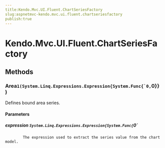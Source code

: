 ```yaml
---
title:Kendo.Mvc.UI.Fluent.ChartSeriesFactory
slug:aspnetmvc-kendo.mvc.ui.fluent.chartseriesfactory
publish:true
---
```


# Kendo.Mvc.UI.Fluent.ChartSeriesFactory

## Methods

### Area``1(System.Linq.Expressions.Expression{System.Func{`0,``0}})
Defines bound area series.

#### Parameters

##### expression `System.Linq.Expressions.Expression{System.Func{`0`

            The expression used to extract the series value from the chart model.
            